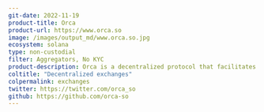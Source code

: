```yaml
---
git-date: 2022-11-19
product-title: Orca
product-url: https://www.orca.so
image: /images/output_md/www.orca.so.jpg
ecosystem: solana
type: non-custodial
filter: Aggregators, No KYC
product-description: Orca is a decentralized protocol that facilitates trades on Solana, as Orca is non-custodial when you trade tokens the protocol will interact directly with your wallet.
coltitle: "Decentralized exchanges"
colpermalink: exchanges
twitter: https://twitter.com/orca_so
github: https://github.com/orca-so
---
```

